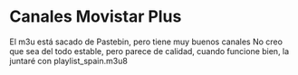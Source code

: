 # Canales Movistar Plus

El m3u está sacado de Pastebin, pero tiene muy buenos canales
No creo que sea del todo estable, pero parece de calidad, cuando funcione bien, la juntaré con playlist_spain.m3u8
